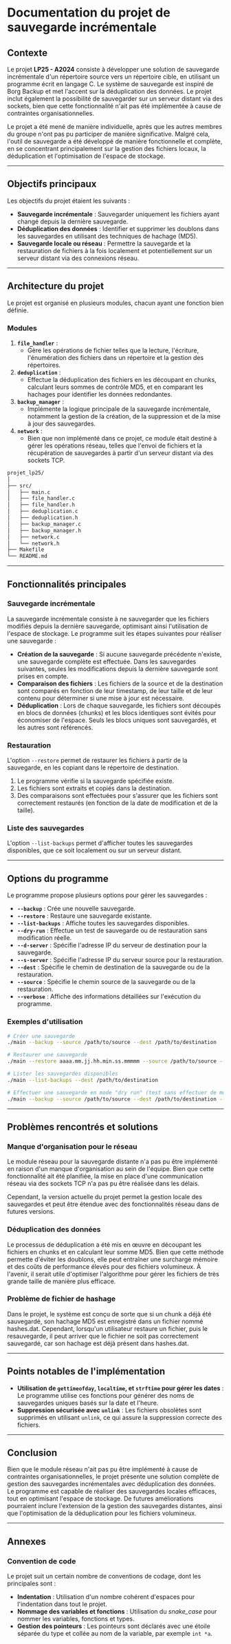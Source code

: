 # Documentation du projet de sauvegarde incrémentale

## Contexte

Le projet **LP25 - A2024** consiste à développer une solution de sauvegarde incrémentale d'un répertoire source vers un répertoire cible, en utilisant un programme écrit en langage C. Le système de sauvegarde est inspiré de Borg Backup et met l'accent sur la déduplication des données. Le projet inclut également la possibilité de sauvegarder sur un serveur distant via des sockets, bien que cette fonctionnalité n'ait pas été implémentée à cause de contraintes organisationnelles. 

Le projet a été mené de manière individuelle, après que les autres membres du groupe n'ont pas pu participer de manière significative. Malgré cela, l'outil de sauvegarde a été développé de manière fonctionnelle et complète, en se concentrant principalement sur la gestion des fichiers locaux, la déduplication et l'optimisation de l'espace de stockage.

---

## Objectifs principaux

Les objectifs du projet étaient les suivants :

- **Sauvegarde incrémentale** : Sauvegarder uniquement les fichiers ayant changé depuis la dernière sauvegarde.
- **Déduplication des données** : Identifier et supprimer les doublons dans les sauvegardes en utilisant des techniques de hachage (MD5).
- **Sauvegarde locale ou réseau** : Permettre la sauvegarde et la restauration de fichiers à la fois localement et potentiellement sur un serveur distant via des connexions réseau.
  
---

## Architecture du projet

Le projet est organisé en plusieurs modules, chacun ayant une fonction bien définie.

### Modules

1. **`file_handler`** : 
    - Gère les opérations de fichier telles que la lecture, l'écriture, l'énumération des fichiers dans un répertoire et la gestion des répertoires.
2. **`deduplication`** : 
    - Effectue la déduplication des fichiers en les découpant en chunks, calculant leurs sommes de contrôle MD5, et en comparant les hachages pour identifier les données redondantes.
3. **`backup_manager`** : 
    - Implémente la logique principale de la sauvegarde incrémentale, notamment la gestion de la création, de la suppression et de la mise à jour des sauvegardes.
4. **`network`** : 
    - Bien que non implémenté dans ce projet, ce module était destiné à gérer les opérations réseau, telles que l'envoi de fichiers et la récupération de sauvegardes à partir d'un serveur distant via des sockets TCP.

```bash
projet_lp25/
│
├── src/
│   ├── main.c
│   ├── file_handler.c
│   ├── file_handler.h
│   ├── deduplication.c
│   ├── deduplication.h
│   ├── backup_manager.c
│   ├── backup_manager.h
│   ├── network.c
│   └── network.h
├── Makefile
└── README.md
```

---

## Fonctionnalités principales

### Sauvegarde incrémentale

La sauvegarde incrémentale consiste à ne sauvegarder que les fichiers modifiés depuis la dernière sauvegarde, optimisant ainsi l'utilisation de l'espace de stockage. Le programme suit les étapes suivantes pour réaliser une sauvegarde :

- **Création de la sauvegarde** : Si aucune sauvegarde précédente n'existe, une sauvegarde complète est effectuée. Dans les sauvegardes suivantes, seules les modifications depuis la dernière sauvegarde sont prises en compte.
- **Comparaison des fichiers** : Les fichiers de la source et de la destination sont comparés en fonction de leur timestamp, de leur taille et de leur contenu pour déterminer si une mise à jour est nécessaire.
- **Déduplication** : Lors de chaque sauvegarde, les fichiers sont découpés en blocs de données (chunks) et les blocs identiques sont évités pour économiser de l'espace. Seuls les blocs uniques sont sauvegardés, et les autres sont référencés.

### Restauration

L'option `--restore` permet de restaurer les fichiers à partir de la sauvegarde, en les copiant dans le répertoire de destination.

1. Le programme vérifie si la sauvegarde spécifiée existe.
2. Les fichiers sont extraits et copiés dans la destination.
3. Des comparaisons sont effectuées pour s'assurer que les fichiers sont correctement restaurés (en fonction de la date de modification et de la taille).

### Liste des sauvegardes

L'option `--list-backups` permet d'afficher toutes les sauvegardes disponibles, que ce soit localement ou sur un serveur distant.

---

## Options du programme

Le programme propose plusieurs options pour gérer les sauvegardes :

- **`--backup`** : Crée une nouvelle sauvegarde.
- **`--restore`** : Restaure une sauvegarde existante.
- **`--list-backups`** : Affiche toutes les sauvegardes disponibles.
- **`--dry-run`** : Effectue un test de sauvegarde ou de restauration sans modification réelle.
- **`--d-server`** : Spécifie l'adresse IP du serveur de destination pour la sauvegarde.
- **`--s-server`** : Spécifie l'adresse IP du serveur source pour la restauration.
- **`--dest`** : Spécifie le chemin de destination de la sauvegarde ou de la restauration.
- **`--source`** : Spécifie le chemin source de la sauvegarde ou de la restauration.
- **`--verbose`** : Affiche des informations détaillées sur l'exécution du programme.

### Exemples d'utilisation

```bash
# Créer une sauvegarde
./main --backup --source /path/to/source --dest /path/to/destination

# Restaurer une sauvegarde
./main --restore aaaa.mm.jj.hh.min.ss.mmmmm --source /path/to/source --dest /path/to/destination

# Lister les sauvegardes disponibles
./main --list-backups --dest /path/to/destination

# Effectuer une sauvegarde en mode "dry run" (test sans effectuer de modifications)
./main --backup --source /path/to/source --dest /path/to/destination --dry-run
```

---

## Problèmes rencontrés et solutions

### Manque d'organisation pour le réseau
Le module réseau pour la sauvegarde distante n'a pas pu être implémenté en raison d'un manque d'organisation au sein de l'équipe. Bien que cette fonctionnalité ait été planifiée, la mise en place d'une communication réseau via des sockets TCP n'a pas pu être réalisée dans les délais.

Cependant, la version actuelle du projet permet la gestion locale des sauvegardes et peut être étendue avec des fonctionnalités réseau dans de futures versions.

### Déduplication des données
Le processus de déduplication a été mis en œuvre en découpant les fichiers en chunks et en calculant leur somme MD5. Bien que cette méthode permette d'éviter les doublons, elle peut entraîner une surcharge mémoire et des coûts de performance élevés pour des fichiers volumineux. À l'avenir, il serait utile d'optimiser l'algorithme pour gérer les fichiers de très grande taille de manière plus efficace.

### Problème de fichier de hashage 
Dans le projet, le système est conçu de sorte que si un chunk a déjà été sauvegardé, son hachage MD5 est enregistré dans un fichier nommé hashes.dat. Cependant, lorsqu'un utilisateur restaure un fichier, puis le resauvegarde, il peut arriver que le fichier ne soit pas correctement sauvegardé, car son hachage est déjà présent dans hashes.dat.

---

## Points notables de l'implémentation

- **Utilisation de `gettimeofday`, `localtime`, et `strftime` pour gérer les dates** : Le programme utilise ces fonctions pour générer des noms de sauvegardes uniques basés sur la date et l'heure.
- **Suppression sécurisée avec `unlink`** : Les fichiers obsolètes sont supprimés en utilisant `unlink`, ce qui assure la suppression correcte des fichiers.

---

## Conclusion

Bien que le module réseau n'ait pas pu être implémenté à cause de contraintes organisationnelles, le projet présente une solution complète de gestion des sauvegardes incrémentales avec déduplication des données. Le programme est capable de réaliser des sauvegardes locales efficaces, tout en optimisant l'espace de stockage. De futures améliorations pourraient inclure l'extension de la gestion des sauvegardes distantes, ainsi que l'optimisation de la déduplication pour les fichiers volumineux.

---

## Annexes

### Convention de code

Le projet suit un certain nombre de conventions de codage, dont les principales sont :

- **Indentation** : Utilisation d'un nombre cohérent d'espaces pour l'indentation dans tout le projet.
- **Nommage des variables et fonctions** : Utilisation du *snake_case* pour nommer les variables, fonctions et types.
- **Gestion des pointeurs** : Les pointeurs sont déclarés avec une étoile séparée du type et collée au nom de la variable, par exemple `int *a`.
